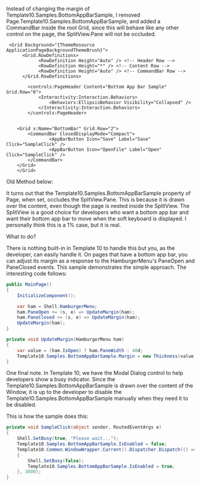 Instead of changing the margin of Template10.Samples.BottomAppBarSample, I removed Page.Template10.Samples.BottomAppBarSample, and added a CommandBar inside the root Grid, since this will behave like any other control on the page, the SplitView.Pane will not be occluded. 

````xaml
 <Grid Background="{ThemeResource ApplicationPageBackgroundThemeBrush}">
      <Grid.RowDefinitions>
            <RowDefinition Height="Auto" /> <!-- Header Row -->
            <RowDefinition Height="*" /> <!-- Content Row -->
            <RowDefinition Height="Auto" /> <!-- CommandBar Row -->
      </Grid.RowDefinitions>

        <controls:PageHeader Content="Bottom App Bar Sample" Grid.Row="0">
            <Interactivity:Interaction.Behaviors>
                <Behaviors:EllipsisBehavior Visibility="Collapsed" />
            </Interactivity:Interaction.Behaviors>
        </controls:PageHeader>
        
        
    <Grid x:Name="BottomBar" Grid.Row="2">
        <CommandBar ClosedDisplayMode="Compact">
                <AppBarButton Icon="Save" Label="Save" Click="SampleClick" />
                <AppBarButton Icon="OpenFile" Label="Open" Click="SampleClick" />
        </CommandBar>
    </Grid>
    </Grid>
````




Old Method below:


It turns out that the Template10.Samples.BottomAppBarSample property of Page, when set, occludes the SpltView.Pane. This is because it is drawn over the content, even though the page is nested inside the SplitView. The SplitView is a good choice for developers who want a bottom app bar and want their bottom app bar to move when the soft keyboard is displayed. I personally think this is a 1% case, but it is real. 

What to do?

There is nothing built-in in Template 10 to handle this but you, as the developer, can easily handle it. On pages that have a bottom app bar, you can adjust its margin as a response to the HamburgerMenu's PaneOpen and PaneClosed events. This sample demonstrates the simple approach. The interesting code follows:

````csharp
public MainPage()
{
    InitializeComponent();

    var ham = Shell.HamburgerMenu;
    ham.PaneOpen += (s, e) => UpdateMargin(ham);
    ham.PaneClosed += (s, e) => UpdateMargin(ham);
    UpdateMargin(ham);
}

private void UpdateMargin(HamburgerMenu ham)
{
    var value = (ham.IsOpen) ? ham.PaneWidth : 48d;
    Template10.Samples.BottomAppBarSample.Margin = new Thickness(value, 0, 0, 0);
}
````

One final note. In Template 10, we have the Modal Dialog control to help developers show a busy 
indicator. Since the Template10.Samples.BottomAppBarSample is drawn over the content of the Window, it is up to the developer
to disable the Template10.Samples.BottomAppBarSample manually when they need it to be disabled. 

This is how the sample does this:

````csharp
private void SampleClick(object sender, RoutedEventArgs e)
{
    Shell.SetBusy(true, "Please wait...");
    Template10.Samples.BottomAppBarSample.IsEnabled = false;
    Template10.Common.WindowWrapper.Current().Dispatcher.Dispatch(() =>
    {
        Shell.SetBusy(false);
        Template10.Samples.BottomAppBarSample.IsEnabled = true;
    }, 3000);
}
````
